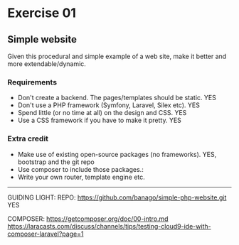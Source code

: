 # Exercise 01

## Simple website

Given this procedural and simple example of a web site, make it better and more extendable/dynamic.

### Requirements

* Don't create a backend. The pages/templates should be static. YES
* Don't use a PHP framework (Symfony, Laravel, Silex etc). YES
* Spend little (or no time at all) on the design and CSS. YES
* Use a CSS framework if you have to make it pretty. YES

### Extra credit

* Make use of existing open-source packages (no frameworks). YES, bootstrap and the git repo
* Use composer to include those packages.: 
* Write your own router, template engine etc.


---------------------------
GUIDING LIGHT:
    REPO: https://github.com/banago/simple-php-website.git YES

COMPOSER: 
    https://getcomposer.org/doc/00-intro.md
    https://laracasts.com/discuss/channels/tips/testing-cloud9-ide-with-composer-laravel?page=1
